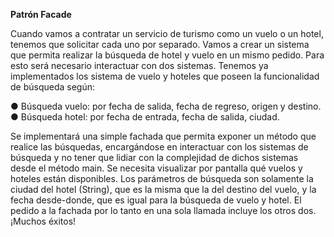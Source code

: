 **Patrón Facade**

Cuando vamos a contratar un servicio de turismo como un vuelo o un hotel, tenemos que
solicitar cada uno por separado. Vamos a crear un sistema que permita realizar la
búsqueda de hotel y vuelo en un mismo pedido. Para esto será necesario interactuar con
dos sistemas.
Tenemos ya implementados los sistema de vuelo y hoteles que poseen la funcionalidad
de búsqueda según:

● Búsqueda vuelo: por fecha de salida, fecha de regreso, origen y destino.
● Búsqueda hotel: por fecha de entrada, fecha de salida, ciudad.

Se implementará una simple fachada que permita exponer un método que realice las
búsquedas, encargándose en interactuar con los sistemas de búsqueda y no tener que
lidiar con la complejidad de dichos sistemas desde el método main.
Se necesita visualizar por pantalla qué vuelos y hoteles están disponibles. Los parámetros
de búsqueda son solamente la ciudad del hotel (String), que es la misma que la del destino
del vuelo, y la fecha desde-donde, que es igual para la búsqueda de vuelo y hotel.
El pedido a la fachada por lo tanto en una sola llamada incluye los otros dos.
¡Muchos éxitos!
